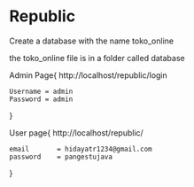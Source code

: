 # Republic


Create a database with the name toko_online

the toko_online file is in a folder called database


Admin Page{
    http://localhost/republic/login
    
    Username = admin
    Password = admin
}


User page{
    http://localhost/republic/

    email       = hidayatr1234@gmail.com
    password    = pangestujava
}


